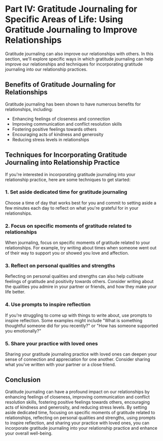 Part IV: Gratitude Journaling for Specific Areas of Life: Using Gratitude Journaling to Improve Relationships
=============================================================================================================

Gratitude journaling can also improve our relationships with others. In this section, we'll explore specific ways in which gratitude journaling can help improve our relationships and techniques for incorporating gratitude journaling into our relationship practices.

Benefits of Gratitude Journaling for Relationships
--------------------------------------------------

Gratitude journaling has been shown to have numerous benefits for relationships, including:

* Enhancing feelings of closeness and connection
* Improving communication and conflict resolution skills
* Fostering positive feelings towards others
* Encouraging acts of kindness and generosity
* Reducing stress levels in relationships

Techniques for Incorporating Gratitude Journaling into Relationship Practice
----------------------------------------------------------------------------

If you're interested in incorporating gratitude journaling into your relationship practice, here are some techniques to get started:

### 1. Set aside dedicated time for gratitude journaling

Choose a time of day that works best for you and commit to setting aside a few minutes each day to reflect on what you're grateful for in your relationships.

### 2. Focus on specific moments of gratitude related to relationships

When journaling, focus on specific moments of gratitude related to your relationships. For example, try writing about times when someone went out of their way to support you or showed you love and affection.

### 3. Reflect on personal qualities and strengths

Reflecting on personal qualities and strengths can also help cultivate feelings of gratitude and positivity towards others. Consider writing about the qualities you admire in your partner or friends, and how they make your life better.

### 4. Use prompts to inspire reflection

If you're struggling to come up with things to write about, use prompts to inspire reflection. Some examples might include "What is something thoughtful someone did for you recently?" or "How has someone supported you emotionally?"

### 5. Share your practice with loved ones

Sharing your gratitude journaling practice with loved ones can deepen your sense of connection and appreciation for one another. Consider sharing what you've written with your partner or a close friend.

Conclusion
----------

Gratitude journaling can have a profound impact on our relationships by enhancing feelings of closeness, improving communication and conflict resolution skills, fostering positive feelings towards others, encouraging acts of kindness and generosity, and reducing stress levels. By setting aside dedicated time, focusing on specific moments of gratitude related to relationships, reflecting on personal qualities and strengths, using prompts to inspire reflection, and sharing your practice with loved ones, you can incorporate gratitude journaling into your relationship practice and enhance your overall well-being.
